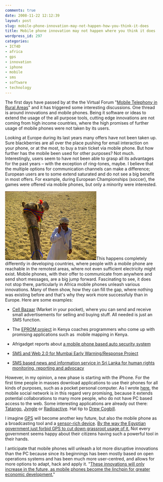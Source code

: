 ```yaml
---
comments: true
date: 2008-11-22 12:12:39
layout: post
slug: mobile-phone-innovation-may-not-happen-how-you-think-it-does
title: Mobile phone innovation may not happen where you think it does
wordpress_id: 297
categories:
- ICT4D
- africa
- gps
- innovation
- iphone
- mobile
- sms
- software
- technology
---
```


The first days have passed by at the the Virtual Forum "[Mobile Telephony in Rural Areas](http://www.e-agriculture.org/550.html)" and it has triggered some interesting discussions. One thread is around innovations and mobile phones. Being it software or ideas to extend the usage of the all purpose tools, cutting edge innovations are not coming from high income countries, where the high promises of further usage of mobile phones were not taken by its users.




Looking at Europe during its last years many offers have not been taken up. Sure blackberries are all over the place pushing for email interaction on your phone, or at the most, to buy a train ticket via mobile phone. But how further has the mobile been used for other purposes? Not much. Interestingly, users seem to have not been able to grasp all its advantages for the past years – with the exception of ring-tones, maybe. I believe that the multiple options for communication channels can make a difference; European users are to some extend saturated and do not see a big benefit in most offers. For example, during European Championships (soccer), the games were offered via mobile phones, but only a minority were interested.




[![desert-mobile.jpg](/images/desert-mobile.jpg)](http:///www.flickr.com/photos/melanieandjohn/)This happens completely differently in developing countries, where people with a mobile phone are reachable in the remotest areas, where not even sufficient electricity might exist. Mobile phones, with their offer to communicate from anywhere and send short messages, are a big jump forward. Fascinating to see, it does not stop there, particularly in Africa mobile phones unleash various innovations. Many of them show, how they can fill the gap, where nothing was existing before and that's why they work more successfuly than in Europe. Here are some examples:






  * [Cell Bazaar](http://www.cellbazaar.com/) (Market in your pocket), where you can send and receive small advertisements for selling and buying stuff. All needed is just an SMS function.


  * The [EPROM project](http://eprom.mit.edu/entrepreneurship.html) in Kenya coaches programmers who come up with promising applications such as  mobile mapping in Kenya.


  * Afrigadget reports about [a mobile phone based auto security system](http://www.afrigadget.com/2008/08/19/mobile-phone-based-auto-security-system-video/)


  * [SMS and Web 2.0 for Mumbai Early Warning/Response Project](http://irevolution.wordpress.com/2008/09/16/sms-and-web-20-for-mumbai-early-warningresponse-project/)


  * [SMS based news and information service in Sri Lanka for human rights monitoring, reporting and advocacy](http://ict4peace.wordpress.com/2008/07/16/jnw-sms-news-service-returns-to-dialog/)




However, in my opinion, a new phase is starting with the iPhone. For the first time people in masses download applications to use their phones for all kinds of purposes, such as a pocket personal computer. As I wrote [here](http://www.crisscrossed.net/2008/02/12/when-is-the-collaborative-mobile-web-coming/), the mobile social network is in this regard very promising, because it extends potential collaborations to many more people, who do not have PC based access to the web. Some interesting applications are already out there: [Tatango](https://tatango.com/), [Jyngle](http://www.jyngle.com/) or [Radioactive](http://smg.media.mit.edu/projects/Radioactive/). Hat tip to [Drew Cogbill](http://drewcogbill.com/thesisblog/).




I imagine [GPS](http://en.wikipedia.org/wiki/Global_Positioning_System) will become another key future, but also the mobile phone as a broadcasting tool and a [sensor-rich device](http://googleblog.blogspot.com/2008/09/future-of-mobile.html). [By the way the Egyptian government just forbid GPS to cut down grassroot usage of it.](http://dailystaregypt.com/article.aspx?ArticleID=16972) Not every government seems happy about their citizens having such a powerful tool in their hands.




I anticipate that mobile phones will unleash a lot more disruptive innovations than the PC because since its beginnings has been mostly based on open operations systems and has been much more user-centred, and allows for more options to adapt, hack and apply it. "[These innovations will only increase in the future, as mobile phones become the linchpin for greater economic development.](http://googleblog.blogspot.com/2008/09/future-of-mobile.html)"



